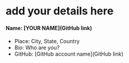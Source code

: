 # add your details here

#### Name: [YOUR NAME](GitHub link)
- Place: City, State, Country
- Bio: Who are you?
- GitHub: [GitHub account name](GitHub link)
